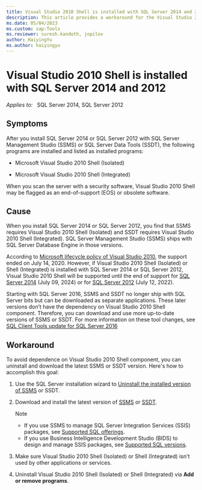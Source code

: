 ```yaml
---
title: Visual Studio 2010 Shell is installed with SQL Server 2014 and 2012 
description: This article provides a workaround for the Visual Studio 2010 Shell end-of-support warning that occurs when you scan the server with a security software.
ms.date: 05/04/2023
ms.custom: sap:Tools
ms.reviewer: suresh.kandoth, jopilov
author: HaiyingYu
ms.author: haiyingyu
---
```


# Visual Studio 2010 Shell is installed with SQL Server 2014 and 2012

_Applies to:_ &nbsp; SQL Server 2014, SQL Server 2012

## Symptoms

After you install SQL Server 2014 or SQL Server 2012 with SQL Server Management Studio (SSMS) or SQL Server Data Tools (SSDT), the following programs are installed and listed as installed programs:

- Microsoft Visual Studio 2010 Shell (Isolated)

- Microsoft Visual Studio 2010 Shell (Integrated)

When you scan the server with a security software, Visual Studio 2010 Shell may be flagged as an end-of-support (EOS) or obsolete software.

## Cause

When you install SQL Server 2014 or SQL Server 2012, you find that SSMS requires Visual Studio 2010 Shell (Isolated) and SSDT requires Visual Studio 2010 Shell (Integrated). SQL Server Management Studio (SSMS) ships with SQL Server Database Engine in those versions.

According to [Microsoft lifecycle policy of Visual Studio 2010](/lifecycle/products/visual-studio-2010), the support ended on July 14, 2020. However, if Visual Studio 2010 Shell (Isolated) or Shell (Integrated) is installed with SQL Server 2014 or SQL Server 2012, Visual Studio 2010 Shell will be supported until the end of support for [SQL Server 2014](/lifecycle/products/sql-server-2014) (July 09, 2024) or for [SQL Server 2012](/lifecycle/products/microsoft-sql-server-2012) (July 12, 2022).

Starting with SQL Server 2016, SSMS and SSDT no longer ship with SQL Server bits but can be downloaded as separate applications. These later versions don’t have the dependency on Visual Studio 2010 Shell component. Therefore, you can download and use more up-to-date versions of SSMS or SSDT. For more information on these tool changes, see [SQL Client Tools update for SQL Server 2016](https://cloudblogs.microsoft.com/sqlserver/2016/03/25/sql-client-tools-update-for-sql-server-2016/)

## Workaround

To avoid dependence on Visual Studio 2010 Shell component, you can uninstall and download the latest SSMS or SSDT version. Here's how to accomplish this goal:

1. Use the SQL Server installation wizard to [Uninstall the installed version of SSMS](../ssms/uninstall-management-studio.md) or SSDT.

1. Download and install the latest version of [SSMS](/sql/ssms/download-sql-server-management-studio-ssms) or [SSDT](/sql/ssdt/download-sql-server-data-tools-ssdt).

    > [!NOTE]
    >
    > - If you use SSMS to manage SQL Server Integration Services (SSIS) packages, see [Supported SQL offerings](/sql/ssms/download-sql-server-management-studio-ssms#supported-sql-offerings).
    > - If you use Business Intelligence Development Studio (BIDS) to design and manage SSIS packages, see [Supported SQL versions](/sql/ssdt/download-sql-server-data-tools-ssdt#supported-sql-versions).

1. Make sure Visual Studio 2010 Shell (Isolated) or Shell (Integrated) isn't used by other applications or services.

1. Uninstall Visual Studio 2010 Shell (Isolated) or Shell (Integrated) via **Add or remove programs**.
